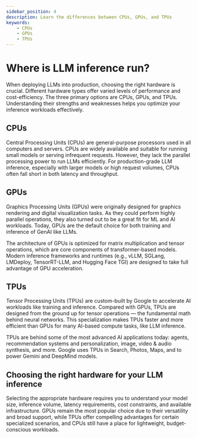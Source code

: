 ```yaml
---
sidebar_position: 4
description: Learn the differences between CPUs, GPUs, and TPUs
keywords:
    - CPUs
    - GPUs
    - TPUs
---
```


# Where is LLM inference run?

When deploying LLMs into production, choosing the right hardware is crucial. Different hardware types offer varied levels of performance and cost-efficiency. The three primary options are CPUs, GPUs, and TPUs. Understanding their strengths and weaknesses helps you optimize your inference workloads effectively.

## CPUs

Central Processing Units (CPUs) are general-purpose processors used in all computers and servers. CPUs are widely available and suitable for running small models or serving infrequent requests. However, they lack the parallel processing power to run LLMs efficiently. For production-grade LLM inference, especially with larger models or high request volumes, CPUs often fall short in both latency and throughput.

## GPUs

Graphics Processing Units (GPUs) were originally designed for graphics rendering and digital visualization tasks. As they could perform highly parallel operations, they also turned out to be a great fit for ML and AI workloads. Today, GPUs are the default choice for both training and inference of GenAI like LLMs.

The architecture of GPUs is optimized for matrix multiplication and tensor operations, which are core components of transformer-based models. Modern inference frameworks and runtimes (e.g., vLLM, SGLang, LMDeploy, TensorRT-LLM, and Hugging Face TGI) are designed to take full advantage of GPU acceleration.

## TPUs

Tensor Processing Units (TPUs) are custom-built by Google to accelerate AI workloads like training and inference. Compared with GPUs, TPUs are designed from the ground up for tensor operations — the fundamental math behind neural networks. This specialization makes TPUs faster and more efficient than GPUs for many AI-based compute tasks, like LLM inference.

TPUs are behind some of the most advanced AI applications today: agents, recommendation systems and personalization, image, video & audio synthesis, and more. Google uses TPUs in Search, Photos, Maps, and to power Gemini and DeepMind models.

## Choosing the right hardware for your LLM inference

Selecting the appropriate hardware requires you to understand your model size, inference volume, latency requirements, cost constraints, and available infrastructure. GPUs remain the most popular choice due to their versatility and broad support, while TPUs offer compelling advantages for certain specialized scenarios, and CPUs still have a place for lightweight, budget-conscious workloads.